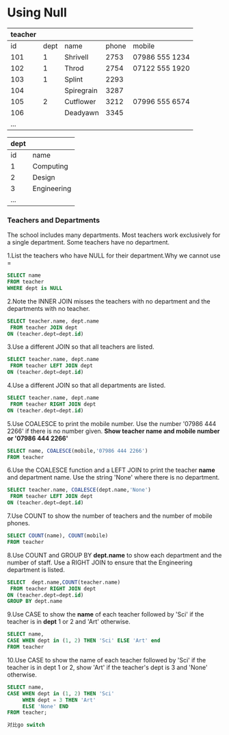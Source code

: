 # Using Null



| teacher |  |  |  |  |
| :--- | :--- | :--- | :--- | :--- |
| id | dept | name | phone | mobile |
| 101 | 1 | Shrivell | 2753 | 07986 555 1234 |
| 102 | 1 | Throd | 2754 | 07122 555 1920 |
| 103 | 1 | Splint | 2293 |  |
| 104 |  | Spiregrain | 3287 |  |
| 105 | 2 | Cutflower | 3212 | 07996 555 6574 |
| 106 |  | Deadyawn | 3345 |  |
| ... |  |  |  |  |

| dept |  |
| :--- | :--- |
| id | name |
| 1 | Computing |
| 2 | Design |
| 3 | Engineering |
| ... |  |

### Teachers and Departments

The school includes many departments. Most teachers work exclusively for a single department. Some teachers have no department.  
  
  
1.List the teachers who have NULL for their department.Why we cannot use =

```sql
SELECT name
FROM teacher 
WHERE dept is NULL
```

2.Note the INNER JOIN misses the teachers with no department and the departments with no teacher.

```sql
SELECT teacher.name, dept.name
 FROM teacher JOIN dept
ON (teacher.dept=dept.id)
```

3.Use a different JOIN so that all teachers are listed.

```sql
SELECT teacher.name, dept.name
 FROM teacher LEFT JOIN dept
ON (teacher.dept=dept.id)
```

4.Use a different JOIN so that all departments are listed.

```sql
SELECT teacher.name, dept.name
 FROM teacher RIGHT JOIN dept
ON (teacher.dept=dept.id)
```

  
5.Use COALESCE to print the mobile number. Use the number '07986 444 2266' if there is no number given. **Show teacher name and mobile number or '07986 444 2266'**

```sql
SELECT name, COALESCE(mobile,'07986 444 2266')
FROM teacher

```

6.Use the COALESCE function and a LEFT JOIN to print the teacher **name** and department name. Use the string 'None' where there is no department.

```sql
SELECT teacher.name, COALESCE(dept.name,'None')
 FROM teacher LEFT JOIN dept
ON (teacher.dept=dept.id)

```

  
7.Use COUNT to show the number of teachers and the number of mobile phones.

```sql
SELECT COUNT(name), COUNT(mobile)
FROM teacher
```

8.Use COUNT and GROUP BY **dept.name** to show each department and the number of staff. Use a RIGHT JOIN to ensure that the Engineering department is listed.

```sql
SELECT  dept.name,COUNT(teacher.name)
 FROM teacher RIGHT JOIN dept
ON (teacher.dept=dept.id)
GROUP BY dept.name
```

9.Use CASE to show the **name** of each teacher followed by 'Sci' if the teacher is in **dept** 1 or 2 and 'Art' otherwise.

```sql
SELECT name,
CASE WHEN dept in (1, 2) THEN 'Sci' ELSE 'Art' end 
FROM teacher 
```

10.Use CASE to show the name of each teacher followed by 'Sci' if the teacher is in dept 1 or 2, show 'Art' if the teacher's dept is 3 and 'None' otherwise.

```sql
SELECT name,
CASE WHEN dept in (1, 2) THEN 'Sci' 
     WHEN dept = 3 THEN 'Art'
     ELSE 'None' END 
FROM teacher;

对比go switch

```

























